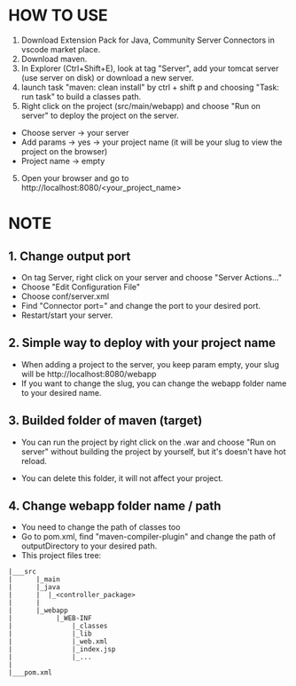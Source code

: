 # HOW TO USE

1. Download Extension Pack for Java, Community Server Connectors in vscode market place.
2. Download maven.
3. In Explorer (Ctrl+Shift+E), look at tag "Server", add your tomcat server (use server on disk) or download a new server.
4. launch task "maven: clean install" by ctrl + shift p and choosing "Task: run task" to build a classes path.
5. Right click on the project (src/main/webapp) and choose "Run on server" to deploy the project on the server.

- Choose server -> your server
- Add params -> yes -> your project name (it will be your slug to view the project on the browser)
- Project name -> empty

5. Open your browser and go to http://localhost:8080/<your_project_name>

# NOTE

## 1. Change output port

- On tag Server, right click on your server and choose "Server Actions..."
- Choose "Edit Configuration File"
- Choose conf/server.xml
- Find "Connector port=" and change the port to your desired port.
- Restart/start your server.

## 2. Simple way to deploy with your project name

- When adding a project to the server, you keep param empty, your slug will be http://localhost:8080/webapp
- If you want to change the slug, you can change the webapp folder name to your desired name.

## 3. Builded folder of maven (target)

- You can run the project by right click on the .war and choose "Run on server" without building the project by yourself, but it's doesn't have hot reload.

- You can delete this folder, it will not affect your project.

## 4. Change webapp folder name / path

- You need to change the path of classes too
- Go to pom.xml, find "maven-compiler-plugin" and change the path of outputDirectory to your desired path.
- This project files tree:

```
|___src
|      |_main
|      |_java
|      |  |_<controller_package>
|      |
|      |_webapp
|           |_WEB-INF
|               |_classes
|               |_lib
|               |_web.xml
|               |_index.jsp
|               |_...
|
|___pom.xml
```
